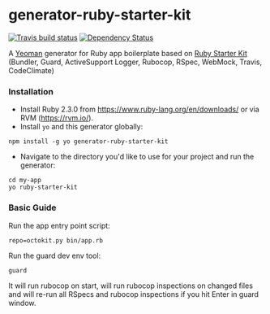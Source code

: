 # generator-ruby-starter-kit
[![Travis build status](http://img.shields.io/travis/artemv/generator-ruby-starter-kit.svg?style=flat)](https://travis-ci.org/artemv/generator-ruby-starter-kit)
[![Dependency Status](https://david-dm.org/artemv/generator-ruby-starter-kit.svg)](https://david-dm.org/artemv/generator-ruby-starter-kit)

A [Yeoman](http://yeoman.io/) generator for Ruby app boilerplate based on [Ruby Starter Kit](https://github.com/artemv/ruby-starter-kit) (Bundler, Guard, ActiveSupport Logger, Rubocop, RSpec, WebMock, Travis, CodeClimate)

### Installation

* Install Ruby 2.3.0 from https://www.ruby-lang.org/en/downloads/ or via RVM (https://rvm.io/).
* Install `yo` and this generator globally:
```
npm install -g yo generator-ruby-starter-kit
```
* Navigate to the directory you'd like to use for your project and run the generator:
```
cd my-app
yo ruby-starter-kit
```

### Basic Guide

Run the app entry point script:
```
repo=octokit.py bin/app.rb
```

Run the guard dev env tool:
```
guard
```
It will run rubocop on start, will run rubocop inspections on changed files and will re-run all RSpecs and rubocop
inspections if you hit Enter in guard window.

